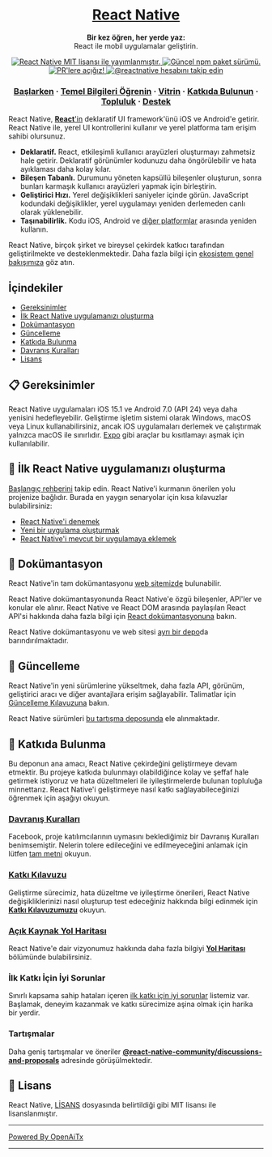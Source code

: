 <h1 align="center">
  <a href="https://reactnative.dev/">
    React Native
  </a>
</h1>

<p align="center">
  <strong>Bir kez öğren, her yerde yaz:</strong><br>
  React ile mobil uygulamalar geliştirin.
</p>

<p align="center">
  <a href="https://github.com/facebook/react-native/blob/HEAD/LICENSE">
    <img src="https://img.shields.io/badge/license-MIT-blue.svg" alt="React Native MIT lisansı ile yayımlanmıştır." />
  </a>
  <a href="https://www.npmjs.org/package/react-native">
    <img src="https://img.shields.io/npm/v/react-native?color=brightgreen&label=npm%20package" alt="Güncel npm paket sürümü." />
  </a>
  <a href="https://reactnative.dev/docs/contributing">
    <img src="https://img.shields.io/badge/PRs-welcome-brightgreen.svg" alt="PR'lere açığız!" />
  </a>
  <a href="https://twitter.com/intent/follow?screen_name=reactnative">
    <img src="https://img.shields.io/twitter/follow/reactnative.svg?label=Follow%20@reactnative" alt="@reactnative hesabını takip edin" />
  </a>
</p>

<h3 align="center">
  <a href="https://reactnative.dev/docs/getting-started">Başlarken</a>
  <span> · </span>
  <a href="https://reactnative.dev/docs/tutorial">Temel Bilgileri Öğrenin</a>
  <span> · </span>
  <a href="https://reactnative.dev/showcase">Vitrin</a>
  <span> · </span>
  <a href="https://reactnative.dev/docs/contributing">Katkıda Bulunun</a>
  <span> · </span>
  <a href="https://reactnative.dev/help">Topluluk</a>
  <span> · </span>
  <a href="https://github.com/facebook/react-native/blob/HEAD/.github/SUPPORT.md">Destek</a>
</h3>

React Native, [**React**'in][r] deklaratif UI framework'ünü iOS ve Android'e getirir. React Native ile, yerel UI kontrollerini kullanır ve yerel platforma tam erişim sahibi olursunuz.

- **Deklaratif.** React, etkileşimli kullanıcı arayüzleri oluşturmayı zahmetsiz hale getirir. Deklaratif görünümler kodunuzu daha öngörülebilir ve hata ayıklaması daha kolay kılar.
- **Bileşen Tabanlı.** Durumunu yöneten kapsüllü bileşenler oluşturun, sonra bunları karmaşık kullanıcı arayüzleri yapmak için birleştirin.
- **Geliştirici Hızı.** Yerel değişiklikleri saniyeler içinde görün. JavaScript kodundaki değişiklikler, yerel uygulamayı yeniden derlemeden canlı olarak yüklenebilir.
- **Taşınabilirlik.** Kodu iOS, Android ve [diğer platformlar][p] arasında yeniden kullanın.

React Native, birçok şirket ve bireysel çekirdek katkıcı tarafından geliştirilmekte ve desteklenmektedir. Daha fazla bilgi için [ekosistem genel bakışımıza][e] göz atın.

[r]: https://react.dev/
[p]: https://reactnative.dev/docs/out-of-tree-platforms
[e]: https://github.com/facebook/react-native/blob/HEAD/ECOSYSTEM.md

## İçindekiler

- [Gereksinimler](#-gereksinimler)
- [İlk React Native uygulamanızı oluşturma](#-ilk-react-native-uygulamanızı-oluşturma)
- [Dokümantasyon](#-dokümantasyon)
- [Güncelleme](#-güncelleme)
- [Katkıda Bulunma](#-katkıda-bulunma)
- [Davranış Kuralları](#davranış-kuralları)
- [Lisans](#-lisans)


## 📋 Gereksinimler

React Native uygulamaları iOS 15.1 ve Android 7.0 (API 24) veya daha yenisini hedefleyebilir. Geliştirme işletim sistemi olarak Windows, macOS veya Linux kullanabilirsiniz, ancak iOS uygulamaları derlemek ve çalıştırmak yalnızca macOS ile sınırlıdır. [Expo](https://expo.dev) gibi araçlar bu kısıtlamayı aşmak için kullanılabilir.

## 🎉 İlk React Native uygulamanızı oluşturma

[Başlangıç rehberini](https://reactnative.dev/docs/getting-started) takip edin. React Native'i kurmanın önerilen yolu projenize bağlıdır. Burada en yaygın senaryolar için kısa kılavuzlar bulabilirsiniz:

- [React Native'i denemek][hello-world]
- [Yeni bir uygulama oluşturmak][new-app]
- [React Native'i mevcut bir uygulamaya eklemek][existing]

[hello-world]: https://snack.expo.dev/@samples/hello-world
[new-app]: https://reactnative.dev/docs/getting-started
[existing]: https://reactnative.dev/docs/integration-with-existing-apps

## 📖 Dokümantasyon

React Native'in tam dokümantasyonu [web sitemizde][docs] bulunabilir.

React Native dokümantasyonunda React Native'e özgü bileşenler, API'ler ve konular ele alınır. React Native ve React DOM arasında paylaşılan React API'si hakkında daha fazla bilgi için [React dokümantasyonuna][r-docs] bakın.

React Native dokümantasyonu ve web sitesi [ayrı bir depo][repo-website]da barındırılmaktadır.

[docs]: https://reactnative.dev/docs/getting-started
[r-docs]: https://react.dev/learn
[repo-website]: https://github.com/facebook/react-native-website

## 🚀 Güncelleme

React Native'in yeni sürümlerine yükseltmek, daha fazla API, görünüm, geliştirici aracı ve diğer avantajlara erişim sağlayabilir. Talimatlar için [Güncelleme Kılavuzuna][u] bakın.

React Native sürümleri [bu tartışma deposunda](https://github.com/reactwg/react-native-releases/discussions) ele alınmaktadır.

[u]: https://reactnative.dev/docs/upgrading
[repo-releases]: https://github.com/react-native-community/react-native-releases

## 👏 Katkıda Bulunma

Bu deponun ana amacı, React Native çekirdeğini geliştirmeye devam etmektir. Bu projeye katkıda bulunmayı olabildiğince kolay ve şeffaf hale getirmek istiyoruz ve hata düzeltmeleri ile iyileştirmelerde bulunan topluluğa minnettarız. React Native'i geliştirmeye nasıl katkı sağlayabileceğinizi öğrenmek için aşağıyı okuyun.

### [Davranış Kuralları][code]

Facebook, proje katılımcılarının uymasını beklediğimiz bir Davranış Kuralları benimsemiştir.
Nelerin tolere edileceğini ve edilmeyeceğini anlamak için lütfen [tam metni][code] okuyun.

[code]: https://code.fb.com/codeofconduct/

### [Katkı Kılavuzu][contribute]

Geliştirme sürecimiz, hata düzeltme ve iyileştirme önerileri, React Native değişikliklerinizi nasıl oluşturup test edeceğiniz hakkında bilgi edinmek için [**Katkı Kılavuzumuzu**][contribute] okuyun.

[contribute]: https://reactnative.dev/docs/contributing

### [Açık Kaynak Yol Haritası][roadmap]

React Native'e dair vizyonumuz hakkında daha fazla bilgiyi [**Yol Haritası**][roadmap] bölümünde bulabilirsiniz.

[roadmap]: https://github.com/facebook/react-native/wiki/Roadmap

### İlk Katkı İçin İyi Sorunlar

Sınırlı kapsama sahip hataları içeren [ilk katkı için iyi sorunlar][gfi] listemiz var. Başlamak, deneyim kazanmak ve katkı sürecimize aşina olmak için harika bir yerdir.

[gfi]: https://github.com/facebook/react-native/labels/good%20first%20issue

### Tartışmalar

Daha geniş tartışmalar ve öneriler [**@react-native-community/discussions-and-proposals**][repo-meta] adresinde görüşülmektedir.

[repo-meta]: https://github.com/react-native-community/discussions-and-proposals

## 📄 Lisans

React Native, [LİSANS][l] dosyasında belirtildiği gibi MIT lisansı ile lisanslanmıştır.

[l]: https://github.com/facebook/react-native/blob/main/LICENSE

---

[Powered By OpenAiTx](https://github.com/OpenAiTx/OpenAiTx)

---